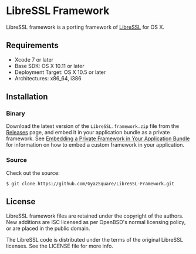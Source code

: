 # LibreSSL Framework

LibreSSL framework is a porting framework of [LibreSSL](http://www.libressl.org) for OS X.

## Requirements

* Xcode 7 or later
* Base SDK: OS X 10.11 or later
* Deployment Target: OS X 10.5 or later
* Architectures: x86_64, i386

## Installation

### Binary

Download the latest version of the `LibreSSL.framework.zip` file from the [Releases](https://github.com/GyazSquare/LibreSSL-Framework/releases) page, and embed it in your application bundle as a private framework. See [Embedding a Private Framework in Your Application Bundle](https://developer.apple.com/library/mac/documentation/MacOSX/Conceptual/BPFrameworks/Tasks/CreatingFrameworks.html#//apple_ref/doc/uid/20002258-106880) for information on how to embed a custom framework in your application.

### Source

Check out the source:

```shell
$ git clone https://github.com/GyazSquare/LibreSSL-Framework.git
```

## License

LibreSSL framework files are retained under the copyright of the authors. New additions are ISC licensed as per OpenBSD's normal licensing policy, or are placed in the public domain.

The LibreSSL code is distributed under the terms of the original LibreSSL licenses. See the LICENSE file for more info.

